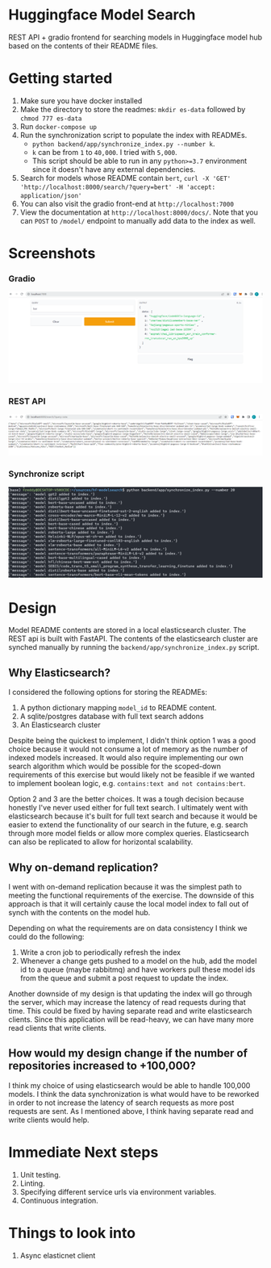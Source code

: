 # Huggingface Model Search

REST API + gradio frontend for searching models in Huggingface model hub based on the contents of their README files.

# Getting started

1. Make sure you have docker installed
2. Make the directory to store the readmes: `mkdir es-data` followed by `chmod 777 es-data`
3. Run `docker-compose up`
4. Run the synchronization script to populate the index with READMEs.
    * `python backend/app/synchronize_index.py --number k`.
    * `k` can be from `1` to `40,000`. I tried with `5,000`.
    *  This script should be able to run in any `python>=3.7` environment since it doesn't have any external dependencies.
5. Search for models whose README contain `bert`, `curl -X 'GET' 'http://localhost:8000/search/?query=bert' -H 'accept: application/json'`
6. You can also visit the gradio front-end at `http://localhost:7000`
7. View the documentation at `http://localhost:8000/docs/`. Note that you can `POST` to `/model/` endpoint to manually add data to the index as well.

# Screenshots

### Gradio
![Gradio Frontend](./assets/gradio_frontend.png)

### REST API
![REST API](./assets/rest_api.png)

### Synchronize script
![Adding to the index](./assets/adding_to_index.png)

# Design

Model README contents are stored in a local elasticsearch cluster. The REST api is built with FastAPI. The contents of the elasticsearch cluster are synched manually by running the `backend/app/synchronize_index.py` script. 

## Why Elasticsearch?

I considered the following options for storing the READMEs:

1. A python dictionary mapping `model_id` to README content.
2. A sqlite/postgres database with full text search addons
3. An Elasticsearch cluster

Despite being the quickest to implement, I didn't think option 1 was a good choice because it would not consume a lot of memory as the number of indexed models increased. It would also require implementing our own search algorithm which would be possible for the scoped-down requirements of this exercise but would likely not be feasible if we wanted to implement boolean logic, e.g. `contains:text and not contains:bert`.

Option 2 and 3 are the better choices. It was a tough decision because honestly I've never used either for full text search. I ultimately went with elasticsearch because it's built for full text search and because it would be easier to extend the functionality of our search in the future, e.g. search through more model fields or allow more complex queries. Elasticsearch can also be replicated to allow for horizontal scalability.

## Why on-demand replication?

I went with on-demand replication because it was the simplest path to meeting the functional requirements of the exercise. The downside of this approach is that it will certainly cause the local model index to fall out of synch with the contents on the model hub. 

Depending on what the requirements are on data consistency I think we could do the following:
1. Write a cron job to periodically refresh the index
2. Whenever a change gets pushed to a model on the hub, add the model id to a queue (maybe rabbitmq) and have workers pull these model ids from the queue and submit a post request to update the index.

Another downside of my design is that updating the index will go through the server, which may increase the latency of read requests during that time. This could be fixed by having separate read and write elasticsearch clients. Since this application will be read-heavy, we can have many more read clients that write clients. 

## How would my design change if the number of repositories increased to +100,000?

I think my choice of using elasticsearch would be able to handle 100,000 models. I think the data synchronization is what would have to be reworked in order to not increase the latency of search requests as more post requests are sent. As I mentioned above, I think having separate read and write clients would help. 

# Immediate Next steps
1. Unit testing.
2. Linting.
3. Specifying different service urls via environment variables.
4. Continuous integration.

# Things to look into
1. Async elasticnet client